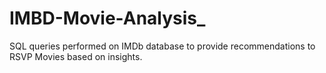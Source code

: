 # IMBD-Movie-Analysis_
SQL queries performed on IMDb database to provide recommendations to RSVP Movies based on insights.

